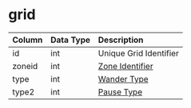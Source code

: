 # grid

| Column | Data Type | Description |
| :--- | :--- | :--- |
| id | int | Unique Grid Identifier |
| zoneid | int | [Zone Identifier](../../../../categories/zones/zone-list) |
| type | int | [Wander Type](../../../../categories/npc/spawns/wander-types) |
| type2 | int | [Pause Type](../../../../categories/npc/spawns/pause-types) |

